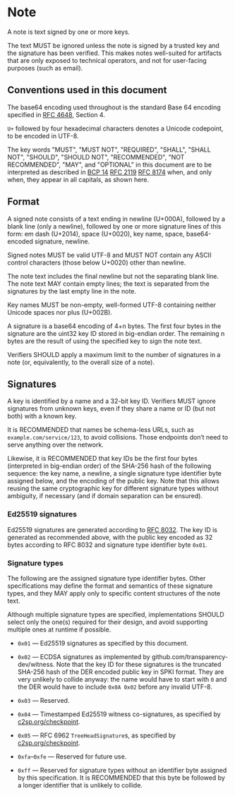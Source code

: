 # Note

A note is text signed by one or more keys.

The text MUST be ignored unless the note is signed by a trusted key and the signature has been verified. This makes notes well-suited for artifacts that are only exposed to technical operators, and not for user-facing purposes (such as email).

## Conventions used in this document

The base64 encoding used throughout is the standard Base 64 encoding specified
in [RFC 4648][], Section 4.

`U+` followed by four hexadecimal characters denotes a Unicode codepoint, to be encoded in UTF-8.

The key words "MUST", "MUST NOT", "REQUIRED", "SHALL", "SHALL NOT", "SHOULD", "SHOULD NOT", "RECOMMENDED", "NOT RECOMMENDED", "MAY", and "OPTIONAL" in this document are to be interpreted as described in [BCP 14][] [RFC 2119][] [RFC 8174][] when, and only when, they appear in all capitals, as shown here.

[RFC 4648]: https://www.rfc-editor.org/rfc/rfc4648.html
[BCP 14]: https://www.rfc-editor.org/info/bcp14
[RFC 2119]: https://www.rfc-editor.org/rfc/rfc2119.html
[RFC 8174]: https://www.rfc-editor.org/rfc/rfc8174.html
[RFC 8032]: https://www.rfc-editor.org/rfc/rfc8032.html

## Format

A signed note consists of a text ending in newline (U+000A), followed by a blank line (only a newline), followed by one or more signature lines of this form: em dash (U+2014), space (U+0020), key name, space, base64-encoded signature, newline.

Signed notes MUST be valid UTF-8 and MUST NOT contain any ASCII control characters (those below U+0020) other than newline.

The note text includes the final newline but not the separating blank line. The note text MAY contain empty lines; the text is separated from the signatures by the last empty line in the note.

Key names MUST be non-empty, well-formed UTF-8 containing neither Unicode spaces nor plus (U+002B).

A signature is a base64 encoding of 4+n bytes. The first four bytes in the signature are the uint32 key ID stored in big-endian order. The remaining n bytes are the result of using the specified key to sign the note text.

Verifiers SHOULD apply a maximum limit to the number of signatures in a note (or, equivalently, to the overall size of a note).

## Signatures

A key is identified by a name and a 32-bit key ID. Verifiers MUST ignore signatures from unknown keys, even if they share a name or ID (but not both) with a known key.

It is RECOMMENDED that names be schema-less URLs, such as `example.com/service/123`, to avoid collisions. Those endpoints don’t need to serve anything over the network.

Likewise, it is RECOMMENDED that key IDs be the first four bytes (interpreted in big-endian order) of the SHA-256 hash of the following sequence: the key name, a newline, a single signature type identifier byte assigned below, and the encoding of the public key. Note that this allows reusing the same cryptographic key for different signature types without ambiguity, if necessary (and if domain separation can be ensured).

### Ed25519 signatures

Ed25519 signatures are generated according to [RFC 8032][]. The key ID is generated as recommended above, with the public key encoded as 32 bytes according to RFC 8032 and signature type identifier byte `0x01`.

### Signature types

The following are the assigned signature type identifier bytes. Other specifications may define the format and semantics of these signature types, and they MAY apply only to specific content structures of the note text.

Although multiple signature types are specified, implementations SHOULD select only the one(s) required for their design, and avoid supporting multiple ones at runtime if possible.

* `0x01` — Ed25519 signatures as specified by this document.

* `0x02` — ECDSA signatures as implemented by github.com/transparency-dev/witness. Note that the key ID for these signatures is the truncated SHA-256 hash of the DER encoded public key in SPKI format. They are very unlikely to collide anyway: the name would have to start with `0` and the DER would have to include `0x0A 0x02` before any invalid UTF-8.

* `0x03` — Reserved.

* `0x04` — Timestamped Ed25519 witness co-signatures, as specified by [c2sp.org/checkpoint](https://c2sp.org/checkpoint).

* `0x05` — RFC 6962 `TreeHeadSignature`s, as specified by [c2sp.org/checkpoint](https://c2sp.org/checkpoint).

* `0xfa`–`0xfe` — Reserved for future use.

* `0xff` — Reserved for signature types without an identifier byte assigned by this specification. It is RECOMMENDED that this byte be followed by a longer identifier that is unlikely to collide.
